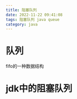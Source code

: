 ```yaml
---
title: 阻塞队列
date: 2022-11-22 09:41:08
tags: 阻塞队列 java queue
category: java
---
```

# 队列
fifo的一种数据结构

# jdk中的阻塞队列